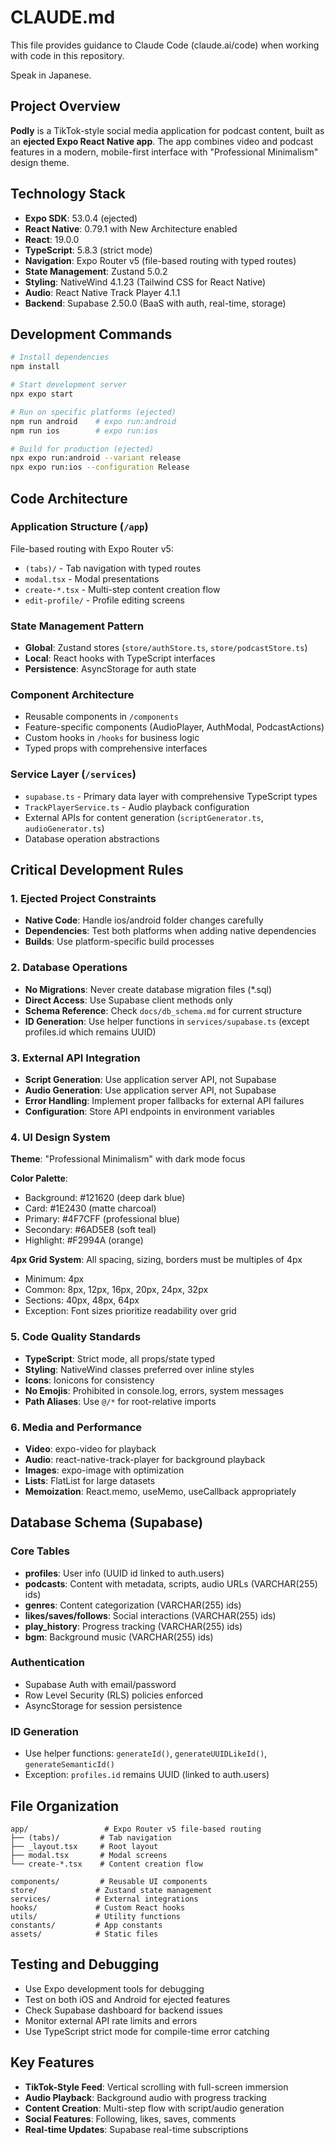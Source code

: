 # CLAUDE.md

This file provides guidance to Claude Code (claude.ai/code) when working with code in this repository.

Speak in Japanese.

## Project Overview

**Podly** is a TikTok-style social media application for podcast content, built as an **ejected Expo React Native app**. The app combines video and podcast features in a modern, mobile-first interface with "Professional Minimalism" design theme.

## Technology Stack

- **Expo SDK**: 53.0.4 (ejected)
- **React Native**: 0.79.1 with New Architecture enabled
- **React**: 19.0.0
- **TypeScript**: 5.8.3 (strict mode)
- **Navigation**: Expo Router v5 (file-based routing with typed routes)
- **State Management**: Zustand 5.0.2
- **Styling**: NativeWind 4.1.23 (Tailwind CSS for React Native)
- **Audio**: React Native Track Player 4.1.1
- **Backend**: Supabase 2.50.0 (BaaS with auth, real-time, storage)

## Development Commands

```bash
# Install dependencies
npm install

# Start development server
npx expo start

# Run on specific platforms (ejected)
npm run android    # expo run:android
npm run ios        # expo run:ios

# Build for production (ejected)
npx expo run:android --variant release
npx expo run:ios --configuration Release
```

## Code Architecture

### Application Structure (`/app`)

File-based routing with Expo Router v5:

- `(tabs)/` - Tab navigation with typed routes
- `modal.tsx` - Modal presentations
- `create-*.tsx` - Multi-step content creation flow
- `edit-profile/` - Profile editing screens

### State Management Pattern

- **Global**: Zustand stores (`store/authStore.ts`, `store/podcastStore.ts`)
- **Local**: React hooks with TypeScript interfaces
- **Persistence**: AsyncStorage for auth state

### Component Architecture

- Reusable components in `/components`
- Feature-specific components (AudioPlayer, AuthModal, PodcastActions)
- Custom hooks in `/hooks` for business logic
- Typed props with comprehensive interfaces

### Service Layer (`/services`)

- `supabase.ts` - Primary data layer with comprehensive TypeScript types
- `TrackPlayerService.ts` - Audio playback configuration
- External APIs for content generation (`scriptGenerator.ts`, `audioGenerator.ts`)
- Database operation abstractions

## Critical Development Rules

### 1. Ejected Project Constraints

- **Native Code**: Handle ios/android folder changes carefully
- **Dependencies**: Test both platforms when adding native dependencies
- **Builds**: Use platform-specific build processes

### 2. Database Operations

- **No Migrations**: Never create database migration files (\*.sql)
- **Direct Access**: Use Supabase client methods only
- **Schema Reference**: Check `docs/db_schema.md` for current structure
- **ID Generation**: Use helper functions in `services/supabase.ts` (except profiles.id which remains UUID)

### 3. External API Integration

- **Script Generation**: Use application server API, not Supabase
- **Audio Generation**: Use application server API, not Supabase
- **Error Handling**: Implement proper fallbacks for external API failures
- **Configuration**: Store API endpoints in environment variables

### 4. UI Design System

**Theme**: "Professional Minimalism" with dark mode focus

**Color Palette**:

- Background: #121620 (deep dark blue)
- Card: #1E2430 (matte charcoal)
- Primary: #4F7CFF (professional blue)
- Secondary: #6AD5E8 (soft teal)
- Highlight: #F2994A (orange)

**4px Grid System**: All spacing, sizing, borders must be multiples of 4px

- Minimum: 4px
- Common: 8px, 12px, 16px, 20px, 24px, 32px
- Sections: 40px, 48px, 64px
- Exception: Font sizes prioritize readability over grid

### 5. Code Quality Standards

- **TypeScript**: Strict mode, all props/state typed
- **Styling**: NativeWind classes preferred over inline styles
- **Icons**: Ionicons for consistency
- **No Emojis**: Prohibited in console.log, errors, system messages
- **Path Aliases**: Use `@/*` for root-relative imports

### 6. Media and Performance

- **Video**: expo-video for playback
- **Audio**: react-native-track-player for background playback
- **Images**: expo-image with optimization
- **Lists**: FlatList for large datasets
- **Memoization**: React.memo, useMemo, useCallback appropriately

## Database Schema (Supabase)

### Core Tables

- **profiles**: User info (UUID id linked to auth.users)
- **podcasts**: Content with metadata, scripts, audio URLs (VARCHAR(255) ids)
- **genres**: Content categorization (VARCHAR(255) ids)
- **likes/saves/follows**: Social interactions (VARCHAR(255) ids)
- **play_history**: Progress tracking (VARCHAR(255) ids)
- **bgm**: Background music (VARCHAR(255) ids)

### Authentication

- Supabase Auth with email/password
- Row Level Security (RLS) policies enforced
- AsyncStorage for session persistence

### ID Generation

- Use helper functions: `generateId()`, `generateUUIDLikeId()`, `generateSemanticId()`
- Exception: `profiles.id` remains UUID (linked to auth.users)

## File Organization

```
app/                 # Expo Router v5 file-based routing
├── (tabs)/         # Tab navigation
├── _layout.tsx     # Root layout
├── modal.tsx       # Modal screens
└── create-*.tsx    # Content creation flow

components/         # Reusable UI components
store/             # Zustand state management
services/          # External integrations
hooks/             # Custom React hooks
utils/             # Utility functions
constants/         # App constants
assets/            # Static files
```

## Testing and Debugging

- Use Expo development tools for debugging
- Test on both iOS and Android for ejected features
- Check Supabase dashboard for backend issues
- Monitor external API rate limits and errors
- Use TypeScript strict mode for compile-time error catching

## Key Features

- **TikTok-Style Feed**: Vertical scrolling with full-screen immersion
- **Audio Playback**: Background audio with progress tracking
- **Content Creation**: Multi-step flow with script/audio generation
- **Social Features**: Following, likes, saves, comments
- **Real-time Updates**: Supabase real-time subscriptions
